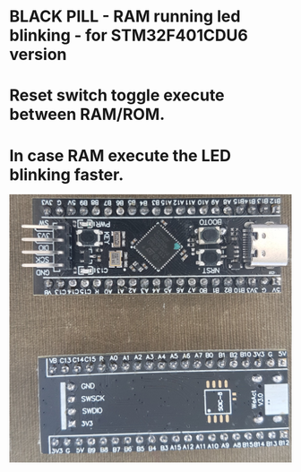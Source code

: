 # BLACK PILL - RAM running led blinking - for STM32F401CDU6 version


# Reset switch toggle execute between RAM/ROM.

# In case RAM execute the LED blinking faster.



![Screenshot](/BLACK_PILL.JPG)


